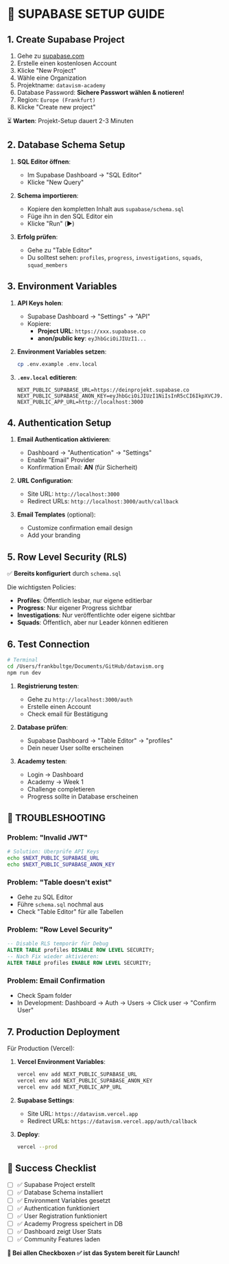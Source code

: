 # 🔧 **SUPABASE SETUP GUIDE**

## **1. Create Supabase Project**

1. Gehe zu [supabase.com](https://supabase.com)
2. Erstelle einen kostenlosen Account
3. Klicke "New Project"
4. Wähle eine Organization
5. Projektname: `datavism-academy`
6. Database Password: **Sichere Passwort wählen & notieren!**
7. Region: `Europe (Frankfurt)` 
8. Klicke "Create new project"

⏳ **Warten**: Projekt-Setup dauert 2-3 Minuten

## **2. Database Schema Setup**

1. **SQL Editor öffnen**: 
   - Im Supabase Dashboard → "SQL Editor"
   - Klicke "New Query"

2. **Schema importieren**:
   - Kopiere den kompletten Inhalt aus `supabase/schema.sql`
   - Füge ihn in den SQL Editor ein
   - Klicke "Run" (▶️)

3. **Erfolg prüfen**:
   - Gehe zu "Table Editor"
   - Du solltest sehen: `profiles`, `progress`, `investigations`, `squads`, `squad_members`

## **3. Environment Variables**

1. **API Keys holen**:
   - Supabase Dashboard → "Settings" → "API"
   - Kopiere:
     - **Project URL**: `https://xxx.supabase.co`
     - **anon/public key**: `eyJhbGciOiJIUzI1...`

2. **Environment Variables setzen**:
   ```bash
   cp .env.example .env.local
   ```

3. **`.env.local` editieren**:
   ```env
   NEXT_PUBLIC_SUPABASE_URL=https://deinprojekt.supabase.co
   NEXT_PUBLIC_SUPABASE_ANON_KEY=eyJhbGciOiJIUzI1NiIsInR5cCI6IkpXVCJ9...
   NEXT_PUBLIC_APP_URL=http://localhost:3000
   ```

## **4. Authentication Setup**

1. **Email Authentication aktivieren**:
   - Dashboard → "Authentication" → "Settings"
   - Enable "Email" Provider
   - Konfirmation Email: **AN** (für Sicherheit)

2. **URL Configuration**:
   - Site URL: `http://localhost:3000`
   - Redirect URLs: `http://localhost:3000/auth/callback`

3. **Email Templates** (optional):
   - Customize confirmation email design
   - Add your branding

## **5. Row Level Security (RLS)**

✅ **Bereits konfiguriert** durch `schema.sql`

Die wichtigsten Policies:
- **Profiles**: Öffentlich lesbar, nur eigene editierbar
- **Progress**: Nur eigener Progress sichtbar
- **Investigations**: Nur veröffentlichte oder eigene sichtbar
- **Squads**: Öffentlich, aber nur Leader können editieren

## **6. Test Connection**

```bash
# Terminal
cd /Users/frankbultge/Documents/GitHub/datavism.org
npm run dev
```

1. **Registrierung testen**:
   - Gehe zu `http://localhost:3000/auth`
   - Erstelle einen Account
   - Check email für Bestätigung

2. **Database prüfen**:
   - Supabase Dashboard → "Table Editor" → "profiles"
   - Dein neuer User sollte erscheinen

3. **Academy testen**:
   - Login → Dashboard
   - Academy → Week 1
   - Challenge completieren
   - Progress sollte in Database erscheinen

## **🚨 TROUBLESHOOTING**

### **Problem: "Invalid JWT"**
```bash
# Solution: Überprüfe API Keys
echo $NEXT_PUBLIC_SUPABASE_URL
echo $NEXT_PUBLIC_SUPABASE_ANON_KEY
```

### **Problem: "Table doesn't exist"**
- Gehe zu SQL Editor
- Führe `schema.sql` nochmal aus
- Check "Table Editor" für alle Tabellen

### **Problem: "Row Level Security"**
```sql
-- Disable RLS temporär für Debug
ALTER TABLE profiles DISABLE ROW LEVEL SECURITY;
-- Nach Fix wieder aktivieren:
ALTER TABLE profiles ENABLE ROW LEVEL SECURITY;
```

### **Problem: Email Confirmation**
- Check Spam folder
- In Development: Dashboard → Auth → Users → Click user → "Confirm User"

## **7. Production Deployment**

Für Production (Vercel):

1. **Vercel Environment Variables**:
   ```bash
   vercel env add NEXT_PUBLIC_SUPABASE_URL
   vercel env add NEXT_PUBLIC_SUPABASE_ANON_KEY
   vercel env add NEXT_PUBLIC_APP_URL
   ```

2. **Supabase Settings**:
   - Site URL: `https://datavism.vercel.app`
   - Redirect URLs: `https://datavism.vercel.app/auth/callback`

3. **Deploy**:
   ```bash
   vercel --prod
   ```

## **🎯 Success Checklist**

- [ ] ✅ Supabase Project erstellt
- [ ] ✅ Database Schema installiert
- [ ] ✅ Environment Variables gesetzt
- [ ] ✅ Authentication funktioniert
- [ ] ✅ User Registration funktioniert
- [ ] ✅ Academy Progress speichert in DB
- [ ] ✅ Dashboard zeigt User Stats
- [ ] ✅ Community Features laden

**🚀 Bei allen Checkboxen ✅ ist das System bereit für Launch!**